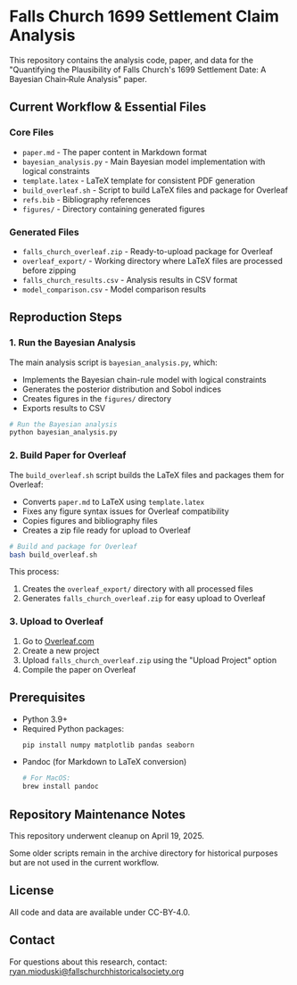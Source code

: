 # Falls Church 1699 Settlement Claim Analysis

This repository contains the analysis code, paper, and data for the "Quantifying the Plausibility of Falls Church's 1699 Settlement Date: A Bayesian Chain‑Rule Analysis" paper.

## Current Workflow & Essential Files

### Core Files
- `paper.md` - The paper content in Markdown format
- `bayesian_analysis.py` - Main Bayesian model implementation with logical constraints
- `template.latex` - LaTeX template for consistent PDF generation
- `build_overleaf.sh` - Script to build LaTeX files and package for Overleaf
- `refs.bib` - Bibliography references
- `figures/` - Directory containing generated figures

### Generated Files
- `falls_church_overleaf.zip` - Ready-to-upload package for Overleaf
- `overleaf_export/` - Working directory where LaTeX files are processed before zipping
- `falls_church_results.csv` - Analysis results in CSV format
- `model_comparison.csv` - Model comparison results

## Reproduction Steps

### 1. Run the Bayesian Analysis

The main analysis script is `bayesian_analysis.py`, which:
- Implements the Bayesian chain-rule model with logical constraints
- Generates the posterior distribution and Sobol indices
- Creates figures in the `figures/` directory
- Exports results to CSV

```bash
# Run the Bayesian analysis
python bayesian_analysis.py
```

### 2. Build Paper for Overleaf

The `build_overleaf.sh` script builds the LaTeX files and packages them for Overleaf:
- Converts `paper.md` to LaTeX using `template.latex`
- Fixes any figure syntax issues for Overleaf compatibility
- Copies figures and bibliography files
- Creates a zip file ready for upload to Overleaf

```bash
# Build and package for Overleaf
bash build_overleaf.sh
```

This process:
1. Creates the `overleaf_export/` directory with all processed files
2. Generates `falls_church_overleaf.zip` for easy upload to Overleaf

### 3. Upload to Overleaf

1. Go to [Overleaf.com](https://www.overleaf.com/)
2. Create a new project
3. Upload `falls_church_overleaf.zip` using the "Upload Project" option
4. Compile the paper on Overleaf

## Prerequisites

- Python 3.9+
- Required Python packages:
  ```bash
  pip install numpy matplotlib pandas seaborn
  ```
- Pandoc (for Markdown to LaTeX conversion)
  ```bash
  # For MacOS:
  brew install pandoc
  ```

## Repository Maintenance Notes

This repository underwent cleanup on April 19, 2025.

Some older scripts remain in the archive directory for historical purposes but are not used in the current workflow.

## License

All code and data are available under CC-BY-4.0.

## Contact

For questions about this research, contact:
[ryan.mioduski@fallschurchhistoricalsociety.org](mailto:ryan.mioduski@fallschurchhistoricalsociety.org) 